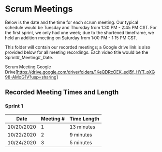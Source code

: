 # Scrum Meetings

Below is the date and the time for each scrum meeting. Our typical schedule would be Tuesday and Thursday from 1:30 PM - 2:45 PM CST. For the first sprint, we only had one week; due to the shortened timeframe, we held an addition meeting on Saturday from 1:00 PM - 1:15 PM CST. 

This folder will contain our recorded meetings; a Google drive link is also provided below for all meeting recordings. Each video title would be the Sprint#_Meeting#_Date.

Scrum Meeting Google Drive[https://drive.google.com/drive/folders/1KeQDRcOEK_edj5f_HYT_pXG98-AMoG1V?usp=sharing]

## Recorded Meeting Times and Length

### Sprint 1
| Date       | Meeting # | Time Length |
|------------|-----------|-------------|
| 10/20/2020 | 1         | 13 minutes  |
| 10/22/2020 | 2         | 9 minutes   |
| 10/24/2020 | 3         | 5 minutes   |
